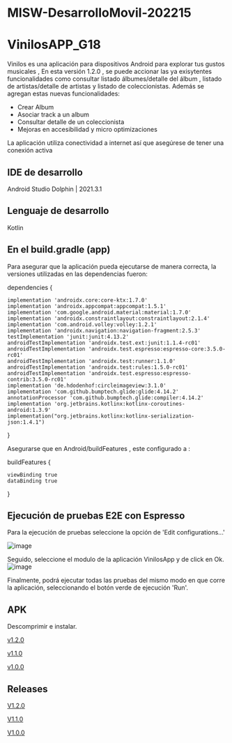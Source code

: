 # MISW-DesarrolloMovil-202215

# VinilosAPP_G18
Vinilos es una aplicación para dispositivos Android para explorar tus gustos musicales , En esta versión 1.2.0 , se puede accionar las ya exisytentes funcionalidades como consultar listado álbumes/detalle del álbum , listado de artistas/detalle de artistas y listado de coleccionistas. Además se agregan estas nuevas funcionalidades:
- Crear Album
- Asociar track a un album
- Consultar detalle de un coleccionista
- Mejoras en accesibilidad y micro optimizaciones

La aplicación utiliza conectividad a internet así que asegúrese de tener una conexión  activa

## IDE de desarrollo
Android Studio Dolphin | 2021.3.1

## Lenguaje de desarrollo
Kotlin

## En el build.gradle (app)
Para asegurar que la aplicación pueda ejecutarse de manera correcta, la versiones utilizadas en las dependencias fueron:


dependencies {

    implementation 'androidx.core:core-ktx:1.7.0'
    implementation 'androidx.appcompat:appcompat:1.5.1'
    implementation 'com.google.android.material:material:1.7.0'
    implementation 'androidx.constraintlayout:constraintlayout:2.1.4'
    implementation 'com.android.volley:volley:1.2.1'
    implementation 'androidx.navigation:navigation-fragment:2.5.3'
    testImplementation 'junit:junit:4.13.2'
    androidTestImplementation 'androidx.test.ext:junit:1.1.4-rc01'
    androidTestImplementation 'androidx.test.espresso:espresso-core:3.5.0-rc01'
    androidTestImplementation 'androidx.test:runner:1.1.0'
    androidTestImplementation 'androidx.test:rules:1.5.0-rc01'
    androidTestImplementation 'androidx.test.espresso:espresso-contrib:3.5.0-rc01'
    implementation 'de.hdodenhof:circleimageview:3.1.0'
    implementation 'com.github.bumptech.glide:glide:4.14.2'
    annotationProcessor 'com.github.bumptech.glide:compiler:4.14.2'
    implementation 'org.jetbrains.kotlinx:kotlinx-coroutines-android:1.3.9'
    implementation("org.jetbrains.kotlinx:kotlinx-serialization-json:1.4.1")

}

Asegurarse que en Android/buildFeatures , este configurado a :

buildFeatures {

    viewBinding true
    dataBinding true
}

## Ejecución de pruebas E2E con Espresso 
Para la ejecución de pruebas seleccione la opción de 'Edit configurations...'

![image](https://user-images.githubusercontent.com/66291589/200235320-9635b0bd-9743-472d-b323-5881465575ac.png)

Seguido, seleccione el modulo de la aplicación VinilosApp y de click en Ok.
![image](https://user-images.githubusercontent.com/66291589/200235475-8ac1b0ab-8e4a-4864-9638-db34a2640051.png)

Finalmente, podrá ejecutar todas las pruebas del mismo modo en que corre la aplicación, seleccionando el botón verde de ejecución 'Run'.


## APK
Descomprimir e instalar.

[v1.2.0](https://github.com/MISW-DesarrolloMovil-202215/MISW-DesarrolloMovil-202215/files/10150531/VinilosAppV1.2.0.zip)

[v1.1.0](https://github.com/MISW-DesarrolloMovil-202215/MISW-DesarrolloMovil-202215/files/10053191/VinilosAppV1.1.0.zip)

[v1.0.0](https://github.com/MISW-DesarrolloMovil-202215/MISW-DesarrolloMovil-202215/files/9948271/VinilosApp.zip)

## Releases

[V1.2.0](https://github.com/MISW-DesarrolloMovil-202215/MISW-DesarrolloMovil-202215/releases/tag/v1.2.0)

[V1.1.0](https://github.com/MISW-DesarrolloMovil-202215/MISW-DesarrolloMovil-202215/releases/tag/v1.1.0)

[V1.0.0](https://github.com/MISW-DesarrolloMovil-202215/MISW-DesarrolloMovil-202215/releases/tag/v1.0.0)

